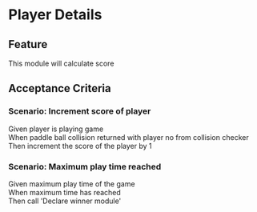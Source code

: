 # Player Details

## Feature

This module will calculate score

## Acceptance Criteria

### Scenario: Increment score of player

Given player is playing game  
When paddle ball collision returned
with player no from collision checker
Then increment the score of the player by 1

### Scenario: Maximum play time reached

Given maximum play time of the game  
When maximum time has reached  
Then call 'Declare winner module'
